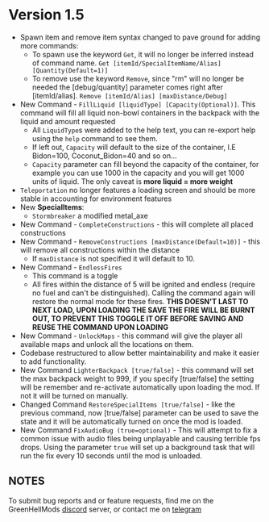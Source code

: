 # Version 1.5

* Spawn item and remove item syntax changed to pave ground for adding more commands:
  * To spawn use the keyword `Get`, it will no longer be inferred instead of command name.
  `Get [itemId/SpecialItemName/Alias] [Quantity(Default=1)]`
  * To remove use the keyword `Remove`, since "rm" will no longer be needed the [debug/quantity] parameter comes right after [itemId/alias].
  `Remove [itemId/Alias] [maxDistance/Debug]`
* New Command - `FillLiquid [liquidType] [Capacity(Optional)]`. This command will fill all liquid non-bowl containers in the backpack with the liquid and amount requested
  * All `LiquidType`s were added to the help text, you can re-export help using the `help` command to see them.
  * If left out, `Capacity` will default to the size of the container, I.E Bidon=100, Coconut_Bidon=40 and so on...
  * `Capacity` parameter can fill beyond the capacity of the container, for example you can use 1000 in the capacity and you will get 1000 units of liquid. The only caveat is **more liquid = more weight**
* `Teleportation` no longer features a loading screen and should be more stable in accounting for environment features
* New **SpecialItems**:
  * `Stormbreaker` a modified metal_axe
* New Command - `CompleteConstructions` - this will complete all placed constructions
* New Command - `RemoveConstructions [maxDistance(Default=10)]` - this will remove all constructions within the distance
  * If `maxDistance` is not specified it will default to 10.
* New Command - `EndlessFires`
  * This command is a toggle
  * All fires within the distance of 5 will be ignited and endless (require no fuel and can't be distinguished). Calling the command again will restore the normal mode for these fires. **THIS DOESN'T LAST TO NEXT LOAD, UPON LOADING THE SAVE THE FIRE WILL BE BURNT OUT, TO PREVENT THIS TOGGLE IT OFF BEFORE SAVING AND REUSE THE COMMAND UPON LOADING**
* New Command - `UnlockMaps` - this command will give the player all available maps and unlock all the locations on them.
* Codebase restructured to allow better maintainability and make it easier to add functionality.
* New Command `LighterBackpack [true/false]` - this command will set the max backpack weight to 999, if you specify [true/false] the setting will be remember and re-activate automatically upon loading the mod. If not it will be turned on manually.
* Changed Command `RestoreSpecialItems [true/false]` - like the previous command, now [true/false] parameter can be used to save the state and it will be automatically turned on once the mod is loaded.
* New Command `FixAudioBug (true=optional)` - This will attempt to fix a common issue with audio files being unplayable and causing terrible fps drops. Using the parameter `true` will set up a background task that will run the fix every 10 seconds until the mod is unloaded.

## NOTES

To submit bug reports and or feature requests, find me on the GreenHellMods [discord](https://greenhellmodding.com/discord) server, or contact me on [telegram](https://t.me/dsr47)
